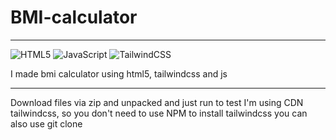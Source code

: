 # BMI-calculator
<hr>

  ![HTML5](https://img.shields.io/badge/html5-%23E34F26.svg?style=for-the-badge&logo=html5&logoColor=white)
  ![JavaScript](https://img.shields.io/badge/javascript-%23323330.svg?style=for-the-badge&logo=javascript&logoColor=%23F7DF1E)
  ![TailwindCSS](https://img.shields.io/badge/tailwindcss-%2338B2AC.svg?style=for-the-badge&logo=tailwind-css&logoColor=white)

I made bmi calculator using html5, tailwindcss and js
<hr>
Download files via zip and unpacked and just run to test I'm using CDN tailwindcss, so you don't need to use NPM to install tailwindcss  you can also use git clone
